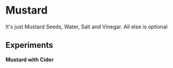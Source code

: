 # Mustard

It's just Mustard Seeds, Water, Salt and Vinegar. All else is optional

## Experiments

**Mustard with Cider**